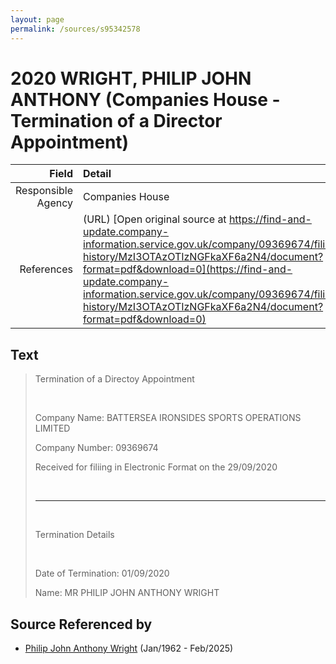 ```yaml
---
layout: page
permalink: /sources/s95342578
---
```


# 2020 WRIGHT, PHILIP JOHN ANTHONY (Companies House - Termination of a Director Appointment)

Field | Detail
---:|:---
Responsible Agency | Companies House
References | (URL) [Open original source at https://find-and-update.company-information.service.gov.uk/company/09369674/filing-history/MzI3OTAzOTIzNGFkaXF6a2N4/document?format=pdf&download=0](https://find-and-update.company-information.service.gov.uk/company/09369674/filing-history/MzI3OTAzOTIzNGFkaXF6a2N4/document?format=pdf&download=0)

## Text

> Termination of a Directoy Appointment
>
> <br/>
>
> Company Name: BATTERSEA IRONSIDES SPORTS OPERATIONS LIMITED
>
> Company Number: 09369674
>
> Received for filiing in Electronic Format on the 29/09/2020
>
> <br/>
>
> ---
>
> <br/>
>
> Termination Details
>
> <br/>
>
> Date of Termination: 01/09/2020
>
> Name: MR PHILIP JOHN ANTHONY WRIGHT
>

## Source Referenced by

* [Philip John Anthony Wright](../people/@66352546@-philip-john-anthony-wright-b1962-1-d2025-2.md) (Jan/1962 - Feb/2025)
